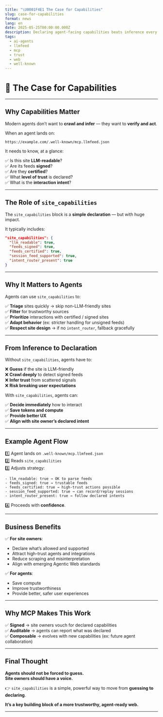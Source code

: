 ```yaml
---
title: "\U0001F4E1 The Case for Capabilities"
slug: case-for-capabilities
format: news
lang: en
date: 2025-05-25T00:00:00.000Z
description: Declaring agent-facing capabilities beats inference every time.
tags:
  - ai-agents
  - llmfeed
  - mcp
  - trust
  - web
  - well-known
---
```


# 📡 The Case for Capabilities

---

## Why Capabilities Matter

Modern agents don’t want to **crawl and infer** — they want to **verify and act**.

When an agent lands on:

```
https://example.com/.well-known/mcp.llmfeed.json
```

It needs to know, at a glance:

✅ Is this site **LLM-readable**?  
✅ Are its feeds **signed**?  
✅ Are they **certified**?  
✅ What **level of trust** is declared?  
✅ What is the **interaction intent**?  

---

## The Role of `site_capabilities`

The `site_capabilities` block is a **simple declaration** — but with huge impact.

It typically includes:

```json
"site_capabilities": {
  "llm_readable": true,
  "feeds_signed": true,
  "feeds_certified": true,
  "session_feed_supported": true,
  "intent_router_present": true
}
```

---

## Why It Matters to Agents

Agents can use `site_capabilities` to:

✅ **Triage** sites quickly → skip non-LLM-friendly sites  
✅ **Filter** for trustworthy sources  
✅ **Prioritize** interactions with certified / signed sites  
✅ **Adapt behavior** (ex: stricter handling for unsigned feeds)  
✅ **Respect site design** → if no `intent_router`, fallback gracefully  

---

## From Inference to Declaration

Without `site_capabilities`, agents have to:

❌ **Guess** if the site is LLM-friendly  
❌ **Crawl deeply** to detect signed feeds  
❌ **Infer trust** from scattered signals  
❌ **Risk breaking user expectations**  

With `site_capabilities`, agents can:

✅ **Decide immediately** how to interact  
✅ **Save tokens and compute**  
✅ **Provide better UX**  
✅ **Align with site owner’s declared intent**  

---

## Example Agent Flow

1️⃣ Agent lands on `.well-known/mcp.llmfeed.json`  
2️⃣ Reads `site_capabilities`  
3️⃣ Adjusts strategy:

```plaintext
- llm_readable: true → OK to parse feeds
- feeds_signed: true → trustable feeds
- feeds_certified: true → high-trust actions possible
- session_feed_supported: true → can record/replay sessions
- intent_router_present: true → follow declared intents
```

4️⃣ Proceeds with **confidence**.

---

## Business Benefits

✅ **For site owners**:

- Declare what’s allowed and supported  
- Attract high-trust agents and integrations  
- Reduce scraping and misinterpretation  
- Align with emerging Agentic Web standards  

✅ **For agents**:

- Save compute  
- Improve trustworthiness  
- Provide better, safer user experiences  

---

## Why MCP Makes This Work

✅ **Signed** → site owners vouch for declared capabilities  
✅ **Auditable** → agents can report what was declared  
✅ **Composable** → evolves with new capabilities (ex: future agent collaboration)  

---

## Final Thought

**Agents should not be forced to guess.**  
**Site owners should have a voice.**

👉 `site_capabilities` is a simple, powerful way to move from **guessing to declaring**.

**It’s a key building block of a more trustworthy, agent-ready web.**

---
